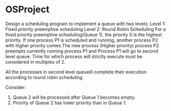 # OSProject
Design a scheduling program to implement a queue with two levels:
Level 1: Fixed priority preemptive scheduling
Level 2: Round Robin Scheduling
For a fixed priority preemptive scheduling(Queue 1), the priority 0 is the highest priority. If
one process P1 is scheduled and running, another process P2 with higher priority comes.The new process 
(Higher priority) process P2 preempts currently running process P1 and Process P1 will go to second level
queue. Time for which process will strictly execute must be considered in multiples of 2.

All the processes in second level queueill complete their execution according to round robin scheduling.

Consider:
1. Queue 2 will be processed after Queue 1 becomes empty.
2. Priority of Queue 2 has lower priority than in Queue 1.

